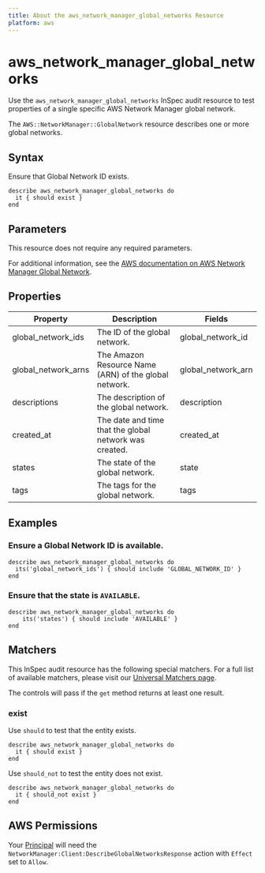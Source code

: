 ```yaml
---
title: About the aws_network_manager_global_networks Resource
platform: aws
---
```


# aws_network_manager_global_networks

Use the `aws_network_manager_global_networks` InSpec audit resource to test properties of a single specific AWS Network Manager global network.

The `AWS::NetworkManager::GlobalNetwork` resource describes one or more global networks.

## Syntax

Ensure that Global Network ID exists.

    describe aws_network_manager_global_networks do
      it { should exist }
    end

## Parameters

This resource does not require any required parameters.

For additional information, see the [AWS documentation on AWS Network Manager Global Network](https://docs.aws.amazon.com/AWSCloudFormation/latest/UserGuide/aws-resource-networkmanager-globalnetwork.html).

## Properties

| Property | Description | Fields | 
| --- | --- | --- |
| global_network_ids | The ID of the global network. | global_network_id |
| global_network_arns | The Amazon Resource Name (ARN) of the global network. | global_network_arn |
| descriptions | The description of the global network. | description |
| created_at | The date and time that the global network was created. | created_at |
| states | The state of the global network. | state |
| tags | The tags for the global network. | tags |

## Examples

### Ensure a Global Network ID is available.
    describe aws_network_manager_global_networks do
      its('global_network_ids') { should include 'GLOBAL_NETWORK_ID' }
    end

### Ensure that the state is `AVAILABLE`.
    describe aws_network_manager_global_networks do
        its('states') { should include 'AVAILABLE' }
    end

## Matchers

This InSpec audit resource has the following special matchers. For a full list of available matchers, please visit our [Universal Matchers page](https://www.inspec.io/docs/reference/matchers/).

The controls will pass if the `get` method returns at least one result.

### exist

Use `should` to test that the entity exists.

    describe aws_network_manager_global_networks do
      it { should exist }
    end

Use `should_not` to test the entity does not exist.

    describe aws_network_manager_global_networks do
      it { should_not exist }
    end

## AWS Permissions

Your [Principal](https://docs.aws.amazon.com/IAM/latest/UserGuide/intro-structure.html#intro-structure-principal) will need the `NetworkManager:Client:DescribeGlobalNetworksResponse` action with `Effect` set to `Allow`.
